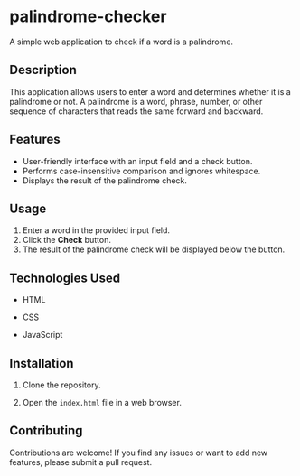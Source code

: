 # palindrome-checker

A simple web application to check if a word is a palindrome.

## Description

This application allows users to enter a word and determines whether it is a palindrome or not. A palindrome is a word, phrase, number, or other sequence of characters that reads the same forward and backward.

## Features

- User-friendly interface with an input field and a check button.
- Performs case-insensitive comparison and ignores whitespace.
- Displays the result of the palindrome check.

## Usage

1. Enter a word in the provided input field.
2. Click the **Check** button.
3. The result of the palindrome check will be displayed below the button.

## Technologies Used

- HTML

- CSS

- JavaScript

## Installation

1. Clone the repository.

2. Open the `index.html` file in a web browser.

## Contributing

Contributions are welcome! If you find any issues or want to add new features, please submit a pull request.
